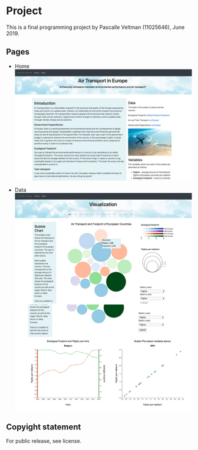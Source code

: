 # Project
This is a final programming project by Pascalle Veltman (11025646), June 2019.

## Pages
* Home
![Preview](/Images/home.jpg)

* Data
![Preview](/Images/datab.jpg)
![Preview](/Images/datal.jpg)

## Copyight statement
For public release, see license.

